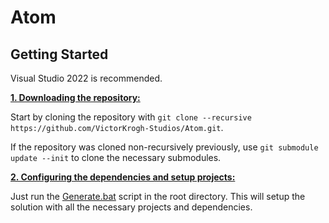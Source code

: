 # Atom

## Getting Started
Visual Studio 2022 is recommended.

<ins>**1. Downloading the repository:**</ins>

Start by cloning the repository with `git clone --recursive https://github.com/VictorKrogh-Studios/Atom.git`.

If the repository was cloned non-recursively previously, use `git submodule update --init` to clone the necessary submodules.

<ins>**2. Configuring the dependencies and setup projects:**</ins>

Just run the [Generate.bat](https://github.com/VictorKrogh-Studios/Atom/blob/development/Generate-Win.bat) script in the root directory. This will setup the solution with all the necessary projects and dependencies.
